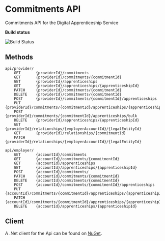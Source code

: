 # Commitments API #

Commitments API for the Digital Apprenticeship Service

**Build status**

![Build Status](https://sfa-gov-uk.visualstudio.com/_apis/public/build/definitions/c39e0c0b-7aff-4606-b160-3566f3bbce23/134/badge)


## Methods ##

    api/provider/
        GET       {providerId}/commitments
        GET       {providerId}/commitments/{commitmentId}
        GET       {providerId}/apprenticeships
        GET       {providerId}/apprenticeships/{apprenticeshipId}
        PATCH     {providerId}/commitments/{commitmentId}
        DELETE    {providerId}/commitments/{commitmentId}
        POST      {providerId}/commitments/{commitmentId}/apprenticeships
        PUT       {providerId}/commitments/{commitmentId}/apprenticeships/{apprenticeshipId}
        POST      {providerId}/commitments/{commitmentId}/apprenticeships/bulk
        DELETE    {providerId}/apprenticeships/{apprenticeshipId}
        GET       {providerId}/relationships/{employerAccountId}/{legalEntityId}
        GET       {providerId}/relationships/{commitmentId}
        PATCH     {providerId}/relationships/{employerAccountId}/{legalEntityId}

    api/employer/
        GET       {accountId}/commitments
        GET       {accountId}/commitments/{commitmentId}
        GET       {accountId}/apprenticeships
        GET       {accountId}/apprenticeships/{apprenticeshipId}
        POST      {accountId}/commitments/
        PATCH     {accountId}/commitments/{commitmentId}
        DELETE    {accountId}/commitments/{commitmentId}
        POST      {accountId}/commitments/{commitmentId}/apprenticeships
        PUT       {accountId}/commitments/{commitmentId}/apprenticeships/{apprenticeshipId}
        PATCH     {accountId}/commitments/{commitmentId}/apprenticeships/{apprenticeshipId}
        DELETE    {accountId}/apprenticeships/{apprenticeshipId}

## Client ##

A .Net client for the Api can be found on [NuGet](https://www.nuget.org/packages/SFA.DAS.Tasks.Api.Client/).
